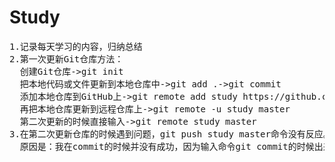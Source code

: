 # Study
<pre>
1.记录每天学习的内容，归纳总结
2.第一次更新Git仓库方法：
  创建Git仓库->git init
  把本地代码或文件更新到本地仓库中->git add .->git commit
  添加本地仓库到GitHub上->git remote add study https://github.com/mml403249087/Study.git (更新网址在每个项目中的clone安定download中)
  再把本地仓库更新到远程仓库上->git remote -u study master
  第二次更新的时候直接输入->git remote study master
3.在第二次更新仓库的时候遇到问题，git push study master命令没有反应。没有任何文件更新到GitHub上。
  原因是：我在commit的时候并没有成功，因为输入命令git commit的时候出来需要写入commit注释，但这里我直接:q退出，导致出现错误：Aborting commit due to empty commit message. 没有看到，输入注释之后成功上传文件到GitHub。
</pre>
